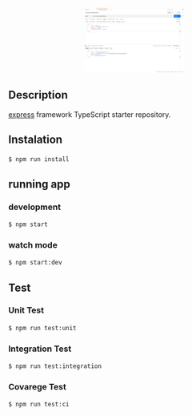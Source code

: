 <p align="center">
  <a href="https://expressjs.com/pt-br/" target="blank"><img src="signup.png" width="200" alt="Nest Logo" /></a>
</p>

## Description

[express](https://github.com/expressjs) framework TypeScript starter repository.

## Instalation

```bash
$ npm run install

```
## running app

### development
```bash
$ npm start
```

### watch mode
```bash
$ npm start:dev
```

## Test

### Unit Test
```bash
$ npm run test:unit
```
### Integration Test
```bash
$ npm run test:integration
```
### Covarege Test
```bash
$ npm run test:ci
```
